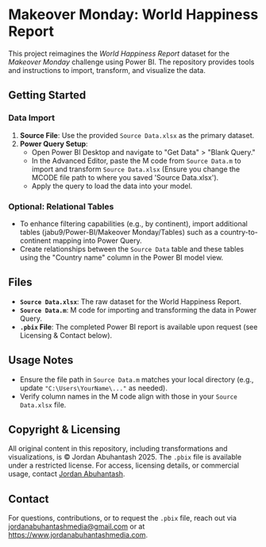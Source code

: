 # Makeover Monday: World Happiness Report

This project reimagines the *World Happiness Report* dataset for the *Makeover Monday* challenge using Power BI. The repository provides tools and instructions to import, transform, and visualize the data.

## Getting Started

### Data Import
1. **Source File**: Use the provided `Source Data.xlsx` as the primary dataset.
2. **Power Query Setup**:
   - Open Power BI Desktop and navigate to "Get Data" > "Blank Query."
   - In the Advanced Editor, paste the M code from `Source Data.m` to import and transform `Source Data.xlsx` (Ensure you change the MCODE file path to where you saved 'Source Data.xlsx').
   - Apply the query to load the data into your model.

### Optional: Relational Tables
- To enhance filtering capabilities (e.g., by continent), import additional tables (jabu9/Power-BI/Makeover Monday/Tables) such as a country-to-continent mapping into Power Query.
- Create relationships between the `Source Data` table and these tables using the "Country name" column in the Power BI model view.

## Files
- **`Source Data.xlsx`**: The raw dataset for the World Happiness Report.
- **`Source Data.m`**: M code for importing and transforming the data in Power Query.
- **`.pbix` File**: The completed Power BI report is available upon request (see Licensing & Contact below).

## Usage Notes
- Ensure the file path in `Source Data.m` matches your local directory (e.g., update `"C:\Users\YourName\..."` as needed).
- Verify column names in the M code align with those in your `Source Data.xlsx` file.

## Copyright & Licensing
All original content in this repository, including transformations and visualizations, is © Jordan Abuhantash 2025. The `.pbix` file is available under a restricted license. For access, licensing details, or commercial usage, contact [Jordan Abuhantash](https://www.jordanabuhantashmedia.com). 

## Contact
For questions, contributions, or to request the `.pbix` file, reach out via jordanabuhantashmedia@gmail.com or at https://www.jordanabuhantashmedia.com.